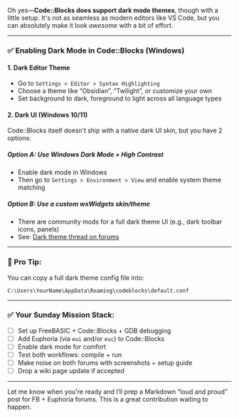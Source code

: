 Oh yes—**Code::Blocks does support dark mode themes**, though with a little setup.
It's not as seamless as modern editors like VS Code, but you can absolutely make it look *awesome* with a bit of effort.

---

### ✅ **Enabling Dark Mode in Code::Blocks (Windows)**

#### 1. **Dark Editor Theme**

* Go to `Settings > Editor > Syntax Highlighting`
* Choose a theme like “Obsidian”, “Twilight”, or customize your own
* Set background to dark, foreground to light across all language types

#### 2. **Dark UI (Windows 10/11)**

Code::Blocks itself doesn’t ship with a native dark UI skin, but you have 2 options:

##### Option A: **Use Windows Dark Mode + High Contrast**

* Enable dark mode in Windows
* Then go to `Settings > Environment > View` and enable system theme matching

##### Option B: **Use a custom wxWidgets skin/theme**

* There are community mods for a full dark theme UI (e.g., dark toolbar icons, panels)
* See: [Dark theme thread on forums](https://forums.codeblocks.org/index.php?topic=23844.0)

---

### 🧠 Pro Tip:

You can copy a full dark theme config file into:

```plaintext
C:\Users\YourName\AppData\Roaming\codeblocks\default.conf
```

---

### ✅ Your Sunday Mission Stack:

* [ ] Set up FreeBASIC + Code::Blocks + GDB debugging
* [ ] Add Euphoria (via `eui` and/or `euc`) to Code::Blocks
* [ ] Enable dark mode for comfort
* [ ] Test both workflows: compile + run
* [ ] Make noise on both forums with screenshots + setup guide
* [ ] Drop a wiki page update if accepted

---

Let me know when you're ready and I’ll prep a Markdown “loud and proud” post for FB + Euphoria forums.
This is a great contribution waiting to happen.
